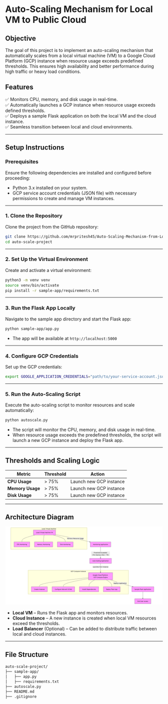 # Auto-Scaling Mechanism for Local VM to Public Cloud  

## Objective  
The goal of this project is to implement an auto-scaling mechanism that automatically scales from a local virtual machine (VM) to a Google Cloud Platform (GCP) instance when resource usage exceeds predefined thresholds. This ensures high availability and better performance during high traffic or heavy load conditions.  

## Features  
✅ Monitors CPU, memory, and disk usage in real-time.  
✅ Automatically launches a GCP instance when resource usage exceeds defined thresholds.  
✅ Deploys a sample Flask application on both the local VM and the cloud instance.  
✅ Seamless transition between local and cloud environments.  

---

## Setup Instructions  

### **Prerequisites**  
Ensure the following dependencies are installed and configured before proceeding:  
- Python 3.x installed on your system.  
- GCP service account credentials (JSON file) with necessary permissions to create and manage VM instances.  

---

### **1. Clone the Repository**  
Clone the project from the GitHub repository:  
```bash
git clone https://github.com/mrpritesh45/Auto-Scaling-Mechanism-from-Local-VM-to-Public-Cloud.git
cd auto-scale-project
```

---

### **2. Set Up the Virtual Environment**  
Create and activate a virtual environment:  
```bash
python3 -m venv venv
source venv/bin/activate
pip install -r sample-app/requirements.txt
```

---

### **3. Run the Flask App Locally**  
Navigate to the sample app directory and start the Flask app:  
```bash
python sample-app/app.py
```
- The app will be available at `http://localhost:5000`  

---

### **4. Configure GCP Credentials**  
Set up the GCP credentials:  
```bash
export GOOGLE_APPLICATION_CREDENTIALS="path/to/your-service-account.json"
```

---

### **5. Run the Auto-Scaling Script**  
Execute the auto-scaling script to monitor resources and scale automatically:  
```bash
python autoscale.py
```

- The script will monitor the CPU, memory, and disk usage in real-time.  
- When resource usage exceeds the predefined thresholds, the script will launch a new GCP instance and deploy the Flask app.  

---

## Thresholds and Scaling Logic  
| Metric | Threshold | Action |  
|--------|-----------|--------|  
| **CPU Usage** | > 75% | Launch new GCP instance |  
| **Memory Usage** | > 75% | Launch new GCP instance |  
| **Disk Usage** | > 75% | Launch new GCP instance |  

---

## **Architecture Diagram**  
![Architecture](architecture.png)  

- **Local VM** – Runs the Flask app and monitors resources.  
- **Cloud Instance** – A new instance is created when local VM resources exceed the thresholds.  
- **Load Balancer** (Optional) – Can be added to distribute traffic between local and cloud instances.  

---

## **File Structure**  
```
auto-scale-project/  
├── sample-app/  
│   ├── app.py  
│   ├── requirements.txt  
├── autoscale.py  
├── README.md  
├── .gitignore  
```
